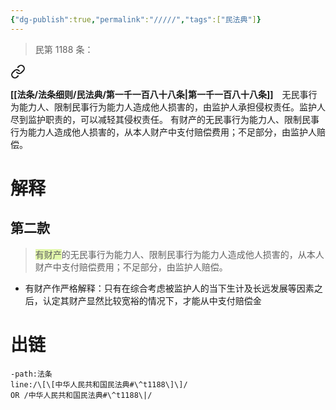 ```yaml
---
{"dg-publish":true,"permalink":"/////","tags":["民法典"]}
---
```


>民第 1188 条：
<div class="transclusion internal-embed is-loaded"><a class="markdown-embed-link" href="/////#t1188" aria-label="Open link"><svg xmlns="http://www.w3.org/2000/svg" width="24" height="24" viewBox="0 0 24 24" fill="none" stroke="currentColor" stroke-width="2" stroke-linecap="round" stroke-linejoin="round" class="svg-icon lucide-link"><path d="M10 13a5 5 0 0 0 7.54.54l3-3a5 5 0 0 0-7.07-7.07l-1.72 1.71"></path><path d="M14 11a5 5 0 0 0-7.54-.54l-3 3a5 5 0 0 0 7.07 7.07l1.71-1.71"></path></svg></a><div class="markdown-embed">



**[[法条/法条细则/民法典/第一千一百八十八条\|第一千一百八十八条]]**　无民事行为能力人、限制民事行为能力人造成他人损害的，由监护人承担侵权责任。监护人尽到监护职责的，可以减轻其侵权责任。
有财产的无民事行为能力人、限制民事行为能力人造成他人损害的，从本人财产中支付赔偿费用；不足部分，由监护人赔偿。 

</div></div>

# 解释
## 第二款
><span style="background:rgba(205, 244, 105, 0.55)">有财产</span>的无民事行为能力人、限制民事行为能力人造成他人损害的，从本人财产中支付赔偿费用；不足部分，由监护人赔偿。
- 有财产作严格解释：只有在综合考虑被监护人的当下生计及长远发展等因素之后，认定其财产显然比较宽裕的情况下，才能从中支付赔偿金
# 出链
```query
-path:法条
line:/\[\[中华人民共和国民法典#\^t1188\]\]/
OR /中华人民共和国民法典#\^t1188\|/
```
